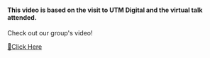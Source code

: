 <h4> This video is based on the visit to UTM Digital and the virtual talk attended. <b> </b></h4>
Check out our group's video! 
<br/>

[🤗Click Here](https://youtu.be/Xt_AEjaf-HA)


